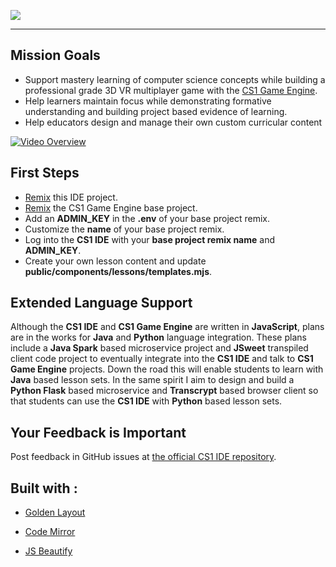 ![](https://cdn.glitch.com/25820b43-1b95-4fa5-a6eb-7937baaa174d%2Fcs1_ide.svg?v=1560717395173)

___



## Mission Goals
- Support mastery learning of computer science concepts while building a professional grade 3D VR multiplayer game with the <a href="https://glitch.com/edit/#!/cs1?path=README.md:1:0" rel="noopener noreferer">CS1 Game Engine</a>.
- Help learners maintain focus while demonstrating formative understanding and building project based evidence of learning.
- Help educators design and manage their own custom curricular content


<a href="https://youtu.be/_Iuizr8XY8w" rel="noopener noreferer">![Video Overview](https://cdn.glitch.com/07af4e76-a723-4969-8e18-7d7bc9f153d8%2Fcs1_ide_video_overview.gif?v=1561590778129)</a>


## First Steps
- <a href="https://bit.ly/cs1-ide-remix" rel="noopener noreferer">Remix</a> this IDE project.
- <a href="https://bit.ly/cs1-remix" rel="noopener noreferer">Remix</a> the CS1 Game Engine base project.
- Add an **ADMIN_KEY** in the **.env** of your base project remix.
- Customize the **name** of your base project remix.
- Log into the **CS1 IDE** with your **base project remix name** and **ADMIN_KEY**.
- Create your own lesson content and update **public/components/lessons/templates.mjs**.

## Extended Language Support
Although the **CS1 IDE** and **CS1 Game Engine** are written in **JavaScript**, plans are in the works for **Java** and **Python** language integration. These plans include a **Java Spark** based microservice project and **JSweet** transpiled client code project to eventually integrate into the **CS1 IDE** and talk to **CS1 Game Engine** projects.  Down the road this will enable students to learn with **Java** based lesson sets. In the same spirit I aim to design and build a **Python Flask** based microservice and **Transcrypt** based browser client so that students can use the **CS1 IDE** with **Python** based lesson sets.

## Your Feedback is Important
Post feedback in GitHub issues at <a href="https://github.com/EricEisaman/cs1-ide/issues?q=is%3Aissue+is%3Aopen+sort%3Aupdated-desc" rel="noopener noreferer">the official CS1 IDE repository</a>.


## Built with :

- <a href="https://golden-layout.com/" rel="noreferer">Golden Layout</a>

- <a href="https://codemirror.net/" rel="noreferer">Code Mirror</a>

- <a href="https://github.com/beautify-web/js-beautify" rel="noreferer">JS Beautify</a>

